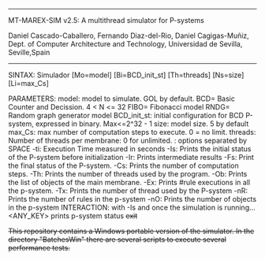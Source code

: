 --------- 
MT-MAREX-SIM v2.5: A multithread simulator for P-systems

  Daniel Cascado-Caballero, Fernando Diaz-del-Rio, Daniel Cagigas-Muñiz,
    Dept. of Computer Architecture and Technology,
    Universidad de Sevilla, Seville,Spain

--------

SINTAX:
  Simulador [Mo=model] [Bi=BCD_init_st] [Th=threads] [Ns=size] [Li=max_Cs] <Verbosity>

PARAMETERS:
  model: model to simulate. GOL by default.
    BCD= Basic Counter and Decission. 4 < N <= 32
    FIBO= Fibonacci model
    RNDG= Random graph generator model
  BCD_init_st: initial configuration for BCD P-system, expressed in binary. Max<=2^32 - 1
  size: model size. 5 by default
  max_Cs: max number of computation steps to execute. 0 = no limit.
  threads: Number of threads per membrane: 0 for unlimited.
<Verbosity>: options separated by SPACE
  -ti: Execution Time measured in seconds
  -Is: Prints the initial status of the P-system before initialization
  -Ir: Prints intermediate results
  -Fs: Print the final status of the P-system.
  -Cs: Prints the number of computation steps.
  -Th: Prints the number of threads used by the program.
  -Ob: Prints the list of objects of the main membrane.
  -Ex: Prints #rule executions in all the p-system.
  -Tx: Prints the number of thread used by the P-system
  -nR: Prints the number of rules in the p-system
  -nO: Prints the number of objects in the p-system
INTERACTION: with -Is and once the simulation is running...
  <ANY_KEY> prints p-system status
  <s> exit

This repository contains a Windows portable version of the simulator. 
In the directory "BatchesWin" there are several scripts to execute several performance tests.
